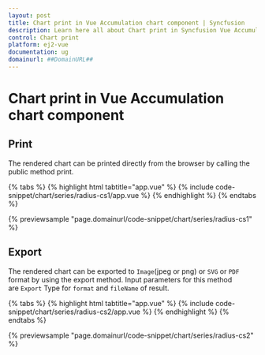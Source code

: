 ```yaml
---
layout: post
title: Chart print in Vue Accumulation chart component | Syncfusion
description: Learn here all about Chart print in Syncfusion Vue Accumulation chart component of Syncfusion Essential JS 2 and more.
control: Chart print 
platform: ej2-vue
documentation: ug
domainurl: ##DomainURL##
---
```


# Chart print in Vue Accumulation chart component

## Print

The rendered chart can be printed directly from the browser by calling the public method print.

{% tabs %}
{% highlight html tabtitle="app.vue" %}
{% include code-snippet/chart/series/radius-cs1/app.vue %}
{% endhighlight %}
{% endtabs %}
        
{% previewsample "page.domainurl/code-snippet/chart/series/radius-cs1" %}

## Export

The rendered chart can be exported to `Image`(jpeg or png) or `SVG` or `PDF` format by using the export method.
Input parameters for this method are `Export` Type for `format` and `fileName` of result.

{% tabs %}
{% highlight html tabtitle="app.vue" %}
{% include code-snippet/chart/series/radius-cs2/app.vue %}
{% endhighlight %}
{% endtabs %}
        
{% previewsample "page.domainurl/code-snippet/chart/series/radius-cs2" %}